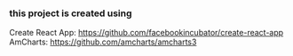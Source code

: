 ### this project is created using  
Create React App: https://github.com/facebookincubator/create-react-app  
AmCharts: https://github.com/amcharts/amcharts3  
